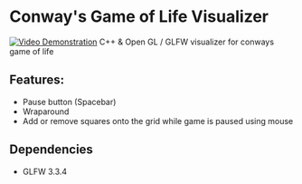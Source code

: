 # Conway's Game of Life Visualizer
[![Video Demonstration](http://img.youtube.com/vi/mHb-43Q6hzI/0.jpg)](https://www.youtube.com/watch?v=mHb-43Q6hzI "Conway's Game of Life in OpenGL")
C++ & Open GL / GLFW visualizer for conways game of life

## Features:
- Pause button (Spacebar)
- Wraparound 
- Add or remove squares onto the grid while game is paused using mouse

## Dependencies
- GLFW 3.3.4
